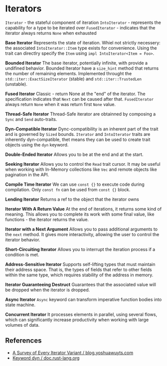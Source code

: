 # Iterators

`Iterator` - the stateful component of iteration
`IntoIterator` - represents the capability for a type to be iterated over
`FusedIterator` - indicates that the iterator always returns `None` when exhausted

**Base Iterator**
Represents the state of iteration. Whiel not strictly necessery: the associated `IntoIterator::Item` type exists for convenience. Using the trait can directlry specify the `Item` using `impl IntoIterator<Item = Foo>`.

**Bounded Iterator**
The base iterator, potentially infinite, with provide a undifined behavior. Bounded Iterator have a `size_hint` method that returns the number of remaining elements. Implemented throught the `std::iter::ExactSizeIterator` (stable) and `std::iter::TrustedLen` (unstable).

**Fused Iterator**
Classic - return None at the "end" of the iterator. The specification indicates that `Next` can be caused after that. `FusedIterator` always return `None` when it was return first `None` value.

**Thread-Safe Iterator**
Thread-Safe iterator are obtainned by composing a `Sync` and `Send` auto-traits.

**Dyn-Compatible Iterator**
Dync-compatibility is an inherent part of the trait and is governed by `Sized` bounds. `Iterator` and `IntoIterator` traits are inherently dyn-compatible, thet means they can be used to create trait objects using the `dyn` keyword.

**Double-Ended Iterator**
Allows you to be at the end and at the start.

**Seeking Iterator**
Allows you to control the `Read` trait cursor. It may be useful when working with In-Memory collections like `Vec` and remote objects like pagination in the API.

**Compile Time Iterator**
We can use `const {}` to execute code during compilation. Only `const fn` can be used from `const {}` block.

**Lending Iterator**
Returns a ref to the object that the iterator owns

**Iterator With A Return Value**
At the end of iterations, it returns some kind of meaning. This allows you to complete its work with some final value, like functions - the iterator returns the value.

**Iterator with a Next Argument**
Allows you to pass additional arguments to the `next` method. It gives more interactivity, allowing the user to control the iterator behavior.

**Short-Circuiting Iterator**
Allows you to interrupt the iteration process if a condition is met.

**Address-Sensitive Iterator**
Supports self-lifting types that must maintain their address space. That is, the types of fields that refer to other fields within the same type, which requires stability of the address in memory.

**Iterator Guaranteeing Destruct**
Guarantees that the associated value will be dropped when the iterator is dropped.

**Async Iterator**
`Async` keyword can transform imperative function bodies into state machine.

**Concurrent Iterator**
It processes elements in parallel, using several flows, which can significantly increase productivity when working with large volumes of data.

## References

- [A Survey of Every Iterator Variant / blog.yoshuawuyts.com](https://blog.yoshuawuyts.com/a-survey-of-every-iterator-variant/)
- [Keyword dyn / doc.rust-lang.org](https://doc.rust-lang.org/std/keyword.dyn.html)
